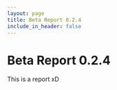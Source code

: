```yaml
---
layout: page
title: Beta Report 0.2.4
include_in_header: false
---
```


# Beta Report 0.2.4
This is a report xD
